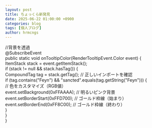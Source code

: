 ```yaml
---
layout: post
title: ちょっくら新発見
date: 2025-06-22 01:00:00 +0900
categories: blog
tags: [個人ブログ]
author: hrmcngs
---    
```


//背景を透過  
@SubscribeEvent  
public static void onTooltipColor(RenderTooltipEvent.Color event) {  
     ItemStack stack = event.getItemStack();  
     if (stack != null && stack.hasTag()) {  
         CompoundTag tag = stack.getTag(); // 正しいインポートを確認  
         if (tag.contains("Feyn") && "sancted".equals(tag.getString("Feyn"))) {  
             // 色をカスタマイズ（RGB値）  
             event.setBackground(0xFFAAAA); // 明るいピンク背景  
             event.setBorderStart(0xFFD700); // ゴールド枠線（始まり）  
             event.setBorderEnd(0xFF8C00);   // ゴールド枠線（終わり）  
         }  
     }  
}  
